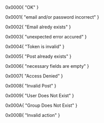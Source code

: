 0x0000{
	"OK"
}

0x0001{
	"email and/or password incorrect"
}

0x0002{
	"Email alredy exists"
}

0x0003{
	"unexpected error accured"
}

0x0004{
	"Token is invalid"
}

0x0005{
	"Post already exists"
}

0x0006{
	"necessary fields are empty"
}

0x0007{
	"Access Denied"
}

0x0008{
	"Invalid Post"
}

0x0009{
	"User Does Not Exist"
}

0x000A{
	"Group Does Not Exist"
}

0x000B{
	"Invalid action"
}